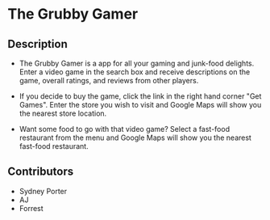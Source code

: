 # The Grubby Gamer

## Description

* The Grubby Gamer is a app for all your gaming and junk-food delights. Enter a video game in the search box and receive descriptions on the game, overall ratings, and reviews from other players. 

* If you decide to buy the game, click the link in the right hand corner "Get Games". Enter the store you wish to visit and Google Maps will show you the nearest store location. 

* Want some food to go with that video game? Select a fast-food restaurant from the menu and Google Maps will show you the nearest fast-food restaurant. 

## Contributors

* Sydney Porter
* AJ
* Forrest

